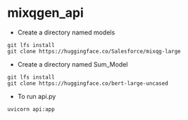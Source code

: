 # mixqgen_api
- Create a directory named models
```
git lfs install
git clone https://huggingface.co/Salesforce/mixqg-large
```
- Create a directory named Sum_Model
```
git lfs install
git clone https://huggingface.co/bert-large-uncased
```
- To run  api.py
```
uvicorn api:app
```

